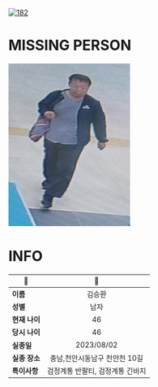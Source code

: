 [![182](https://img.shields.io/badge/%EC%8B%A4%EC%A2%85%EC%8B%A0%EA%B3%A0%EB%8A%94%20%EA%B5%AD%EB%B2%88%EC%97%86%EC%9D%B4-182-blue)](http://safe182.go.kr/index.do)

# MISSING PERSON

<img src="./missing_person.jpg">

# INFO

|🔑|💎|
|--|:--:|
|**이름**|김승환|
|**성별**|남자|
|**현재 나이**|46|
|**당시 나이**|46|
|**실종일**|2023/08/02|
|**실종 장소**|충남,천안시동남구 천안천 10길 |
|**특이사항**|검정계통 반팔티, 검정계통 긴바지|
